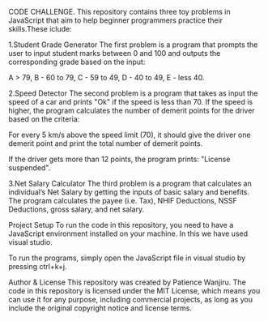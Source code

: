 CODE CHALLENGE.
This repository contains three toy problems in JavaScript that aim to help beginner programmers practice their skills.These iclude:

1.Student Grade Generator
The first problem is a program that prompts the user to input student marks between 0 and 100 and outputs the corresponding grade based on the input:

A > 79, B - 60 to 79, C - 59 to 49, D - 40 to 49, E - less 40.

2.Speed Detector
The second problem is a program that takes as input the speed of a car and prints "Ok" if the speed is less than 70. If the speed is higher, the program calculates the number of demerit points for the driver based on the criteria:

For every 5 km/s above the speed limit (70), it should give the driver one demerit point and print the total number of demerit points.

If the driver gets more than 12 points, the program prints: "License suspended".

3.Net Salary Calculator
The third problem is a program that calculates an individual’s Net Salary by getting the inputs of basic salary and benefits. The program calculates the payee (i.e. Tax), NHIF Deductions, NSSF Deductions, gross salary, and net salary.

Project Setup
To run the code in this repository, you need to have a JavaScript environment installed on your machine. In this we have used visual studio.

To run the programs, simply open the JavaScript file in visual studio by pressing ctrl+k+j.

Author & License
This repository was created by Patience Wanjiru. The code in this repository is licensed under the MIT License, which means you can use it for any purpose, including commercial projects, as long as you include the original copyright notice and license terms.